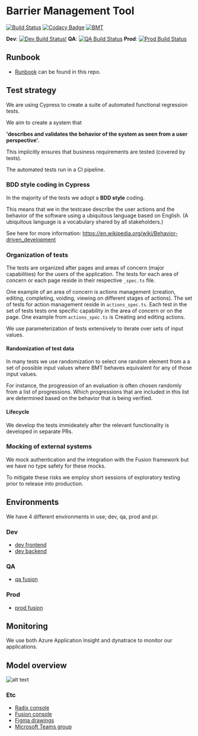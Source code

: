 # Barrier Management Tool

[![Build Status](https://dev.azure.com/Shellvis/Fusion-BMT/_apis/build/status/equinor.fusion-bmt?branchName=master)](https://dev.azure.com/Shellvis/Fusion-BMT/_build/latest?definitionId=22&branchName=master)
[![Codacy Badge](https://app.codacy.com/project/badge/Grade/898e3ea418fb495aa2abdbb02633bf9d)](https://www.codacy.com/gh/equinor/fusion-bmt/dashboard?utm_source=github.com&amp;utm_medium=referral&amp;utm_content=equinor/fusion-bmt&amp;utm_campaign=Badge_Grade)
[![BMT](https://img.shields.io/endpoint?url=https://dashboard.cypress.io/badge/detailed/ry3x7y&style=flat&logo=cypress)](https://dashboard.cypress.io/projects/ry3x7y/runs)

**Dev**: [![Dev Build Status!](https://api.radix.equinor.com/api/v1/applications/fusion-bmt/environments/dev/buildstatus)](https://console.radix.equinor.com/applications/fusion-bmt/envs/dev)
**QA**: [![QA Build Status](https://api.radix.equinor.com/api/v1/applications/fusion-bmt/environments/qa/buildstatus)](https://console.radix.equinor.com/applications/fusion-bmt/envs/qa)
**Prod**: [![Prod Build Status](https://api.radix.equinor.com/api/v1/applications/fusion-bmt/environments/prod/buildstatus)](https://console.radix.equinor.com/applications/fusion-bmt/envs/prod)

## Runbook

- [Runbook](https://github.com/equinor/fusion-bmt/blob/master/docs/runbook.md) can be found in this repo.

## Test strategy

We are using Cypress to create a suite of automated functional regression tests.

We aim to create a system that

**'describes and validates the behavior of the system as seen from a user perspective'.**

This implicitly ensures that business requirements are tested (covered by
tests).

The automated tests run in a CI pipeline.

### BDD style coding in Cypress

In the majority of the tests we adopt a **BDD style** coding.

This means that we in the testcase describe the user actions and the behavior
of the software using a ubiquitous language based on English. (A ubiquitous
language is a vocabulary shared by all stakeholders.)

See here for more information:
https://en.wikipedia.org/wiki/Behavior-driven_development

### Organization of tests

The tests are organized after pages and areas of concern (major capabilities)
for the users of the application.
The tests for each area of concern or each page reside in their respective
`_spec.ts` file.

One example of an area of concern is actions management (creation, editing,
completing, voiding, viewing on different stages of actions).
The set of tests for action management reside in `actions_spec.ts`.
Each test in the set of tests tests one specific capability in the area of
concern or on the page.
One example from `actions_spec.ts` is Creating and editing actions.

We use parameterization of tests extensively to iterate over sets of input values.

#### Randomization of test data

In many tests we use randomization to select one random element from a
a set of possible input values where BMT behaves equivalent for any of
those input values.

For instance, the progression of an evaluation is often chosen randomly from
a list of progressions. Which progressions that are included in this list
are determined based on the behavior that is being verified.

#### Lifecycle

We develop the tests immideately after the relevant functionality is developed
in separate PRs.

### Mocking of external systems

We mock authentication and the integration with the Fusion framework but we have
no type safety for these mocks.

To mitigate these risks we employ short sessions of exploratory testing prior
to release into production.

## Environments

We have 4 different environments in use; dev, qa, prod and pr. 

### Dev

-   [dev frontend](https://frontend-fusion-bmt-dev.radix.equinor.com)
-   [dev backend](https://backend-fusion-bmt-dev.radix.equinor.com/swagger/index.html)

### QA

-   [qa fusion](https://pro-s-portal-fqa.azurewebsites.net/apps/bmt)

### Prod

-   [prod fusion](https://fusion.equinor.com/apps/bmt)

## Monitoring

We use both Azure Application Insight and dynatrace to monitor our applications.

## Model overview

![alt text](docs/model.png?raw=true "Simple domain model diagram")

### Etc

-   [Radix console](https://console.radix.equinor.com/applications/fusion-bmt)
-   [Fusion console](https://admin.ci.fusion-dev.net/apps)
-   [Figma drawings](https://www.figma.com/proto/wAzF4PAx9OPOoMGtsaju06/BMT?node-id=1%3A3110&viewport=650%2C493%2C0.052038900554180145&scaling=min-zoom)
-   [Microsoft Teams group](https://teams.microsoft.com/_#/conversations/Generelt?threadId=19:bfb40c49b3e2494fa69763c4bcf642a9@thread.tacv2&ctx=channel)
